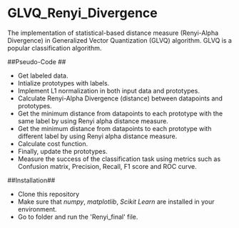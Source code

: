 # GLVQ_Renyi_Divergence
The implementation of statistical-based distance measure (Renyi-Alpha Divergence) in Generalized Vector Quantization (GLVQ) algorithm. GLVQ is a popular classification algorithm.

##Pseudo-Code ##

* Get labeled data.
* Intialize prototypes with labels.
* Implement L1 normalization in both input data and prototypes.
* Calculate Renyi-Alpha Divergence (distance) between datapoints and prototypes.
* Get the minimum distance from datapoints to each prototype with the same label by using Renyi alpha distance measure.
* Get the minimum distance from datapoints to each prototype with different label by using Renyi alpha distance measure.
* Calculate cost function.
* Finally, update the prototypes.
* Measure the success of the classification task using metrics such as Confusion matrix, Precision, Recall, F1 score and ROC curve.

##Installation##

* Clone this repository
* Make sure that _numpy_, _matplotlib_, _Scikit Learn_ are installed in your environment.
* Go to folder and run the 'Renyi_final' file.



